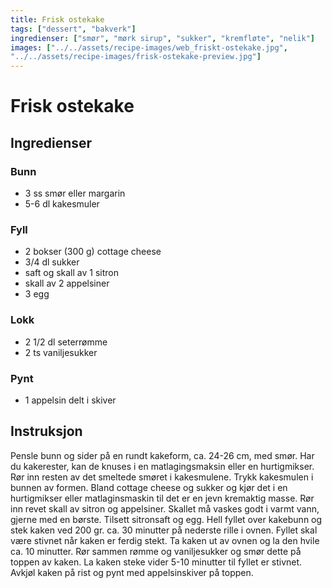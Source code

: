 ```yaml
---
title: Frisk ostekake
tags: ["dessert", "bakverk"]
ingredienser: ["smør", "mørk sirup", "sukker", "kremfløte", "nelik"]
images: ["../../assets/recipe-images/web_friskt-ostekake.jpg",
"../../assets/recipe-images/frisk-ostekake-preview.jpg"]
---
```


# Frisk ostekake

## Ingredienser

### Bunn

- 3 ss smør eller margarin
- 5-6 dl kakesmuler

### Fyll

- 2 bokser (300 g) cottage cheese
- 3/4 dl sukker
- saft og skall av 1 sitron
- skall av 2 appelsiner
- 3 egg

### Lokk

- 2 1/2 dl seterrømme
- 2 ts vaniljesukker

### Pynt

- 1 appelsin delt i skiver

## Instruksjon

Pensle bunn og sider på en rundt kakeform, ca. 24-26 cm, med smør. Har du kakerester, kan de knuses i en matlagingsmaksin eller en hurtigmikser. Rør inn resten av det smeltede smøret i kakesmulene. Trykk kakesmulen i bunnen av formen. Bland cottage cheese og sukker og kjør det i en hurtigmikser eller matlaginsmaskin til det er en jevn kremaktig masse. Rør inn revet skall av sitron og appelsiner. Skallet må vaskes godt i varmt vann, gjerne med en børste. Tilsett sitronsaft og egg. Hell fyllet over kakebunn og stek kaken ved 200 gr. ca. 30 minutter på nederste rille i ovnen. Fyllet skal være stivnet når kaken er ferdig stekt. Ta kaken ut av ovnen og la den hvile ca. 10 minutter. Rør sammen rømme og vaniljesukker og smør dette på toppen av kaken. La kaken steke vider 5-10 minutter til fyllet er stivnet. Avkjøl kaken på rist og pynt med appelsinskiver på toppen.
